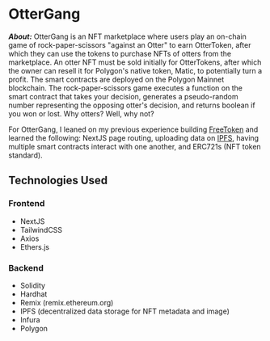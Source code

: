 # OtterGang

***About:*** OtterGang is an NFT marketplace where users play an on-chain game of rock-paper-scissors "against an Otter" to earn OtterToken, after which they can use the tokens to purchase NFTs of otters from the marketplace. An otter NFT must be sold initially for OtterTokens, after which the owner can resell it for Polygon's native token, Matic, to potentially turn a profit. The smart contracts are deployed on the Polygon Mainnet blockchain. The rock-paper-scissors game executes a function on the smart contract that takes your decision, generates a pseudo-random number representing the opposing otter's decision, and returns boolean if you won or lost. Why otters? Well, why not?


For OtterGang, I leaned on my previous experience building [FreeToken](https://github.com/JJZFIVE/FreeToken) and learned the following: NextJS page routing, uploading data on [IPFS](https://ipfs.io/), having multiple smart contracts interact with one another, and ERC721s (NFT token standard).


## Technologies Used

### Frontend
- NextJS
- TailwindCSS
- Axios
- Ethers.js


### Backend
- Solidity
- Hardhat
- Remix (remix.ethereum.org)
- IPFS (decentralized data storage for NFT metadata and image)
- Infura
- Polygon
